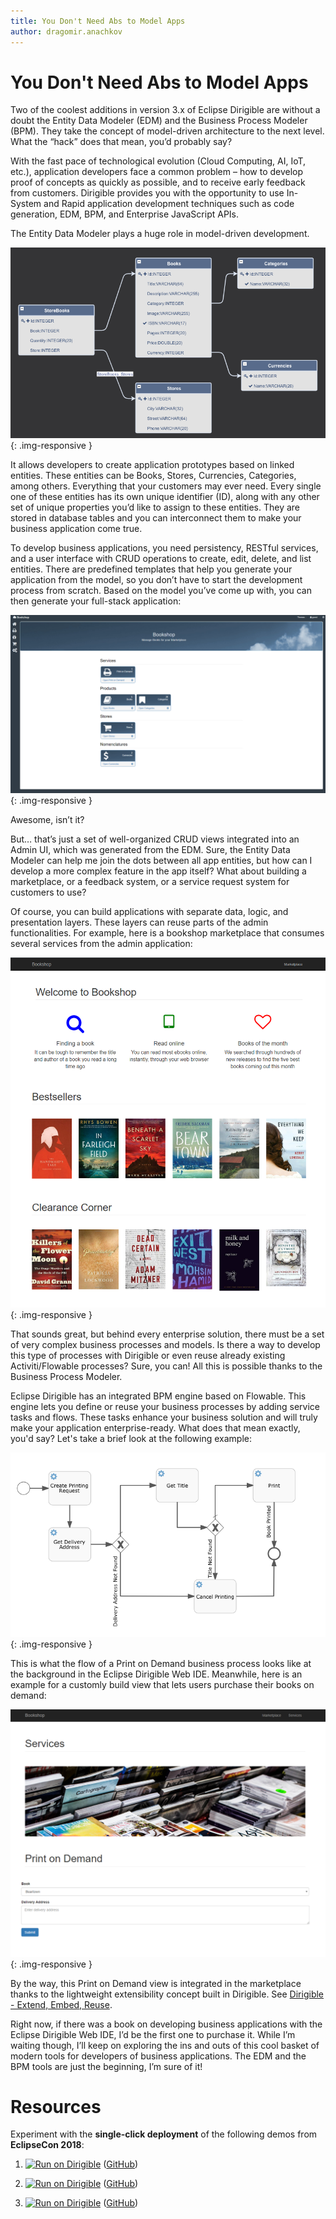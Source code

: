 ```yaml
---
title: You Don't Need Abs to Model Apps
author: dragomir.anachkov
---
```


# You Don't Need Abs to Model Apps

Two of the coolest additions in version 3.x of Eclipse Dirigible are without a doubt the Entity Data Modeler (EDM) and the Business Process Modeler (BPM). They take the concept of model-driven architecture to the next level. What the “hack” does that mean, you’d probably say?

With the fast pace of technological evolution (Cloud Computing, AI, IoT, etc.), application developers face a common problem – how to develop proof of concepts as quickly as possible, and to receive early feedback from customers. Dirigible provides you with the opportunity to use In-System and Rapid application development techniques such as code generation, EDM, BPM, and Enterprise JavaScript APIs.

The Entity Data Modeler plays a huge role in model-driven development.

![Entity-Data-Model](/img/posts/20181205/entity-data-model.png){: .img-responsive }

It allows developers to create application prototypes based on linked entities. These entities can be Books, Stores, Currencies, Categories, among others. Everything that your customers may ever need. Every single one of these entities has its own unique identifier (ID), along with any other set of unique properties you’d like to assign to these entities. They are stored in database tables and you can interconnect them to make your business application come true.

To develop business applications, you need persistency, RESTful services, and a user interface with CRUD operations to create, edit, delete, and list entities. There are predefined templates that help you generate your application from the model, so you don’t have to start the development process from scratch. Based on the model you’ve come up with, you can then generate your full-stack application:

![Admin-UI](/img/posts/20181205/admin-ui.png){: .img-responsive }

Awesome, isn’t it?

But… that’s just a set of well-organized CRUD views integrated into an Admin UI, which was generated from the EDM. Sure, the Entity Data Modeler can help me join the dots between all app entities, but how can I develop a more complex feature in the app itself? What about building a marketplace, or a feedback system, or a service request system for customers to use?

Of course, you can build applications with separate data, logic, and presentation layers. These layers can reuse parts of the admin functionalities. For example, here is a bookshop marketplace that consumes several services from the admin application:

![Welcome-To-Bookstore](/img/posts/20181205/welcome-to-bookstore.png){: .img-responsive }

That sounds great, but behind every enterprise solution, there must be a set of very complex business processes and models. Is there a way to develop this type of processes with Dirigible or even reuse already existing Activiti/Flowable processes? Sure, you can! All this is possible thanks to the Business Process Modeler.

Eclipse Dirigible has an integrated BPM engine based on Flowable. This engine lets you define or reuse your business processes by adding service tasks and flows. These tasks enhance your business solution and will truly make your application enterprise-ready. What does that mean exactly, you'd say? Let's take a brief look at the following example:

![BPM-PoD](/img/posts/20181205/bpm-pod.png){: .img-responsive }

This is what the flow of a Print on Demand business process looks like at the background in the Eclipse Dirigible Web IDE. Meanwhile, here is an example for a customly build view that lets users purchase their books on demand:

![BPM-PoD-UI](/img/posts/20181205/bpm-pod-ui.png){: .img-responsive }

By the way, this Print on Demand view is integrated in the marketplace thanks to the lightweight extensibility concept built in Dirigible. See [Dirigible - Extend, Embed, Reuse](http://www.dirigible.io/blogs/2018/11/09/dirigible_extend_embed_reuse.html).

Right now, if there was a book on developing business applications with the Eclipse Dirigible Web IDE, I’d be the first one to purchase it. While I’m waiting though, I’ll keep on exploring the ins and outs of this cool basket of modern tools for developers of business applications. The EDM and the BPM tools are just the beginning, I’m sure of it!

# Resources

Experiment with the **single-click deployment** of the following demos from **EclipseCon 2018**:

1. [![Run on Dirigible](https://img.shields.io/badge/Run%20on%20Dirigible-Bookshop-blue.svg)](http://dirigible.eclipse.org/services/v3/web/ide-deploy-manager/index.html?repository=https://github.com/dirigiblelabs/demo-eclipsecon2018-edm.git&uri=/services/v3/web/bookshop-admin/) ([GitHub](https://github.com/dirigiblelabs/demo-eclipsecon2018-edm))

1. [![Run on Dirigible](https://img.shields.io/badge/Run%20on%20Dirigible-Bookshop%20Marketplace-blue.svg)](http://dirigible.eclipse.org/services/v3/web/ide-deploy-manager/index.html?repository=https://github.com/dirigiblelabs/demo-eclipsecon2018-edm-complex.git&uri=/services/v3/web/bookshop/) ([GitHub](https://github.com/dirigiblelabs/demo-eclipsecon2018-edm-complex))

1. [![Run on Dirigible](https://img.shields.io/badge/Run%20on%20Dirigible-Bookshop%20Print%20on%20Demand-blue.svg)](http://dirigible.eclipse.org/services/v3/web/ide-deploy-manager/index.html?repository=https://github.com/dirigiblelabs/demo-eclipsecon2018-bpm.git&uri=/services/v3/web/bookshop/) ([GitHub](https://github.com/dirigiblelabs/demo-eclipsecon2018-bpm))
